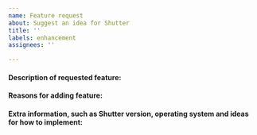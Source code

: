 ```yaml
---
name: Feature request
about: Suggest an idea for Shutter
title: ''
labels: enhancement
assignees: ''

---
```


#### Description of requested feature:


#### Reasons for adding feature:


#### Extra information, such as Shutter version, operating system and ideas for how to implement:
